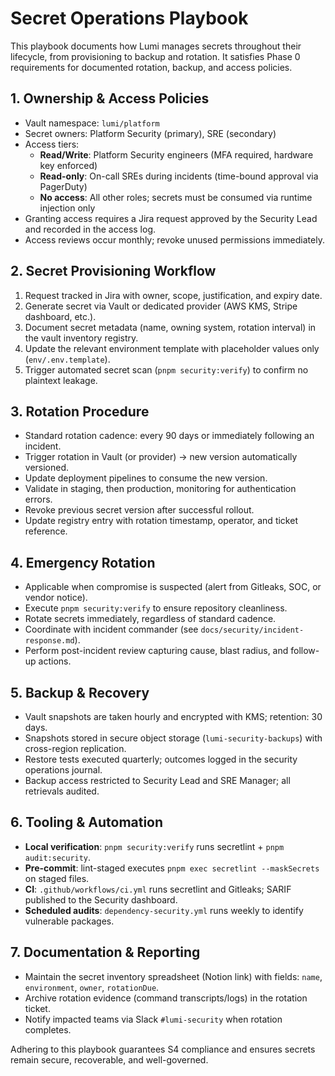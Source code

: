 # Secret Operations Playbook

This playbook documents how Lumi manages secrets throughout their lifecycle, from provisioning to backup and rotation. It satisfies Phase 0 requirements for documented rotation, backup, and access policies.

## 1. Ownership & Access Policies

- Vault namespace: `lumi/platform`
- Secret owners: Platform Security (primary), SRE (secondary)
- Access tiers:
  - **Read/Write**: Platform Security engineers (MFA required, hardware key enforced)
  - **Read-only**: On-call SREs during incidents (time-bound approval via PagerDuty)
  - **No access**: All other roles; secrets must be consumed via runtime injection only
- Granting access requires a Jira request approved by the Security Lead and recorded in the access log.
- Access reviews occur monthly; revoke unused permissions immediately.

## 2. Secret Provisioning Workflow

1. Request tracked in Jira with owner, scope, justification, and expiry date.
2. Generate secret via Vault or dedicated provider (AWS KMS, Stripe dashboard, etc.).
3. Document secret metadata (name, owning system, rotation interval) in the vault inventory registry.
4. Update the relevant environment template with placeholder values only (`env/.env.template`).
5. Trigger automated secret scan (`pnpm security:verify`) to confirm no plaintext leakage.

## 3. Rotation Procedure

- Standard rotation cadence: every 90 days or immediately following an incident.
- Trigger rotation in Vault (or provider) → new version automatically versioned.
- Update deployment pipelines to consume the new version.
- Validate in staging, then production, monitoring for authentication errors.
- Revoke previous secret version after successful rollout.
- Update registry entry with rotation timestamp, operator, and ticket reference.

## 4. Emergency Rotation

- Applicable when compromise is suspected (alert from Gitleaks, SOC, or vendor notice).
- Execute `pnpm security:verify` to ensure repository cleanliness.
- Rotate secrets immediately, regardless of standard cadence.
- Coordinate with incident commander (see `docs/security/incident-response.md`).
- Perform post-incident review capturing cause, blast radius, and follow-up actions.

## 5. Backup & Recovery

- Vault snapshots are taken hourly and encrypted with KMS; retention: 30 days.
- Snapshots stored in secure object storage (`lumi-security-backups`) with cross-region replication.
- Restore tests executed quarterly; outcomes logged in the security operations journal.
- Backup access restricted to Security Lead and SRE Manager; all retrievals audited.

## 6. Tooling & Automation

- **Local verification**: `pnpm security:verify` runs secretlint + `pnpm audit:security`.
- **Pre-commit**: lint-staged executes `pnpm exec secretlint --maskSecrets` on staged files.
- **CI**: `.github/workflows/ci.yml` runs secretlint and Gitleaks; SARIF published to the Security dashboard.
- **Scheduled audits**: `dependency-security.yml` runs weekly to identify vulnerable packages.

## 7. Documentation & Reporting

- Maintain the secret inventory spreadsheet (Notion link) with fields: `name`, `environment`, `owner`, `rotationDue`.
- Archive rotation evidence (command transcripts/logs) in the rotation ticket.
- Notify impacted teams via Slack `#lumi-security` when rotation completes.

Adhering to this playbook guarantees S4 compliance and ensures secrets remain secure, recoverable, and well-governed.
